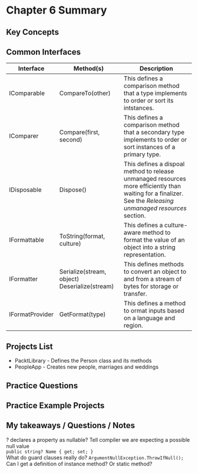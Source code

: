 # Chapter 6 Summary

## Key Concepts

## Common Interfaces
| Interface | Method(s) | Description |
| --------- | ----------|-------------|
| IComparable | CompareTo(other) | This defines a comparison method that a type implements to order or sort its intstances. |
| IComparer | Compare(first, second) | This defines a comparison method that a secondary type implements to order or sort instances of a primary type. |
| IDisposable | Dispose() | This defines a dispoal method to release unmanaged resources more efficiently than waiting for a finalizer. See the *Releasing unmanaged resources* section. |
| IFormattable | ToString(format, culture) | This defines a culture-aware method to format the value of an object into a string representation. |
| IFormatter | Serialize(stream, object) Deserialize(stream) | This defines methods to convert an object to and from a stream of bytes for storage or transfer. |
| IFormatProvider | GetFormat(type) | This defines a method to ormat inputs based on a language and region. |


## Projects List
* PacktLibrary - Defines the Person class and its methods
* PeopleApp - Creates new people, marriages and weddings

## Practice Questions

## Practice Example Projects

## My takeaways / Questions / Notes
? declares a property as nullable? Tell compiler we are expecting a possible null value  
```public string? Name { get; set; }```  
What do guard clauses really do? ```ArgumentNullException.ThrowIfNull();```  
Can I get a definition of instance method? Or static method?  
  

